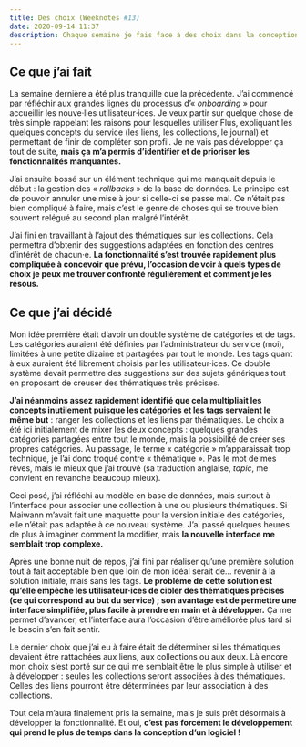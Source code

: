 ```yaml
---
title: Des choix (Weeknotes #13)
date: 2020-09-14 11:37
description: Chaque semaine je fais face à des choix dans la conception de Flus. Cette semaine, une illustration par l’exemple.
---
```


## Ce que j’ai fait

La semaine dernière a été plus tranquille que la précédente. J’ai commencé par
réfléchir aux grandes lignes du processus d’« <em lang="en">onboarding</em> »
pour accueillir les nouve‧lles utilisateur‧ices. Je veux partir sur quelque
chose de très simple rappelant les raisons pour lesquelles utiliser Flus,
expliquant les quelques concepts du service (les liens, les collections, le
journal) et permettant de finir de compléter son profil. Je ne vais pas
développer ça tout de suite, **mais ça m’a permis d’identifier et de prioriser
les fonctionnalités manquantes.**

J’ai ensuite bossé sur un élément technique qui me manquait depuis le début :
la gestion des « <em lang="en">rollbacks</em> » de la base de données. Le
principe est de pouvoir annuler une mise à jour si celle-ci se passe mal. Ce
n’était pas bien compliqué à faire, mais c’est le genre de choses qui se trouve
bien souvent relégué au second plan malgré l’intérêt.

J’ai fini en travaillant à l’ajout des thématiques sur les collections. Cela
permettra d’obtenir des suggestions adaptées en fonction des centres d’intérêt
de chacun‧e. **La fonctionnalité s’est trouvée rapidement plus compliquée à
concevoir que prévu, l’occasion de voir à quels types de choix je peux me
trouver confronté régulièrement et comment je les résous.**

## Ce que j’ai décidé

Mon idée première était d’avoir un double système de catégories et de tags. Les
catégories auraient été définies par l’administrateur du service (moi),
limitées à une petite dizaine et partagées par tout le monde. Les tags quant à
eux auraient été librement choisis par les utilisateur‧ices. Ce double système
devait permettre des suggestions sur des sujets génériques tout en proposant de
creuser des thématiques très précises.

**J’ai néanmoins assez rapidement identifié que cela multipliait les concepts
inutilement puisque les catégories et les tags servaient le même but** : ranger
les collections et les liens par thématiques. Le choix a été ici initialement
de mixer les deux concepts : quelques grandes catégories partagées entre tout
le monde, mais la possibilité de créer ses propres catégories. Au passage, le
terme « catégorie » m’apparaissait trop technique, je l’ai donc troqué contre
« thématique ». Pas le mot de mes rêves, mais le mieux que j’ai trouvé (sa
traduction anglaise, <em lang="en">topic</em>, me convient en revanche beaucoup
mieux).

Ceci posé, j’ai réfléchi au modèle en base de données, mais surtout à
l’interface pour associer une collection à une ou plusieurs thématiques. Si
Maiwann m’avait fait une maquette pour la version initiale des catégories, elle
n’était pas adaptée à ce nouveau système. J’ai passé quelques heures de plus à
imaginer comment la modifier, mais **la nouvelle interface me semblait trop
complexe.**

Après une bonne nuit de repos, j’ai fini par réaliser qu’une première solution
tout à fait acceptable bien que loin de mon idéal serait de… revenir à la
solution initiale, mais sans les tags. **Le problème de cette solution est
qu’elle empêche les utilisateur‧ices de cibler des thématiques précises (ce qui
correspond au but du service) ; son avantage est de permettre une interface
simplifiée, plus facile à prendre en main et à développer.** Ça me permet
d’avancer, et l’interface aura l’occasion d’être améliorée plus tard si le
besoin s’en fait sentir.

Le dernier choix que j’ai eu à faire était de déterminer si les thématiques
devaient être rattachées aux liens, aux collections ou aux deux. Là encore mon
choix s’est porté sur ce qui me semblait être le plus simple à utiliser et à
développer : seules les collections seront associées à des thématiques. Celles
des liens pourront être déterminées par leur association à des collections.

Tout cela m’aura finalement pris la semaine, mais je suis prêt désormais à
développer la fonctionnalité. Et oui, **c’est pas forcément le développement
qui prend le plus de temps dans la conception d’un logiciel !**
